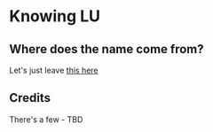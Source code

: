 # Knowing LU

## Where does the name come from?

Let's just leave [this here](https://www.youtube.com/watch?v=iUrzicaiRLU)

## Credits

There's a few - TBD
